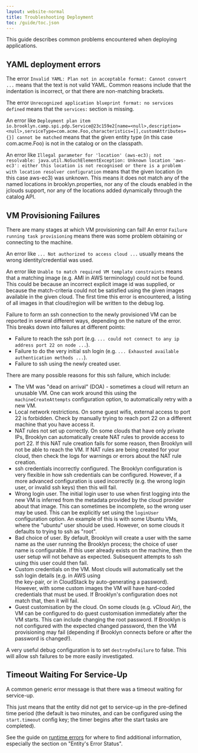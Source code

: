 ```yaml
---
layout: website-normal
title: Troubleshooting Deployment
toc: /guide/toc.json
---
```


This guide describes common problems encountered when deploying applications.


## YAML deployment errors

The error `Invalid YAML: Plan not in acceptable format: Cannot convert ...` means that the text is not 
valid YAML. Common reasons include that the indentation is incorrect, or that there are non-matching
brackets.

The error `Unrecognized application blueprint format: no services defined` means that the `services:`
section is missing.

An error like `Deployment plan item io.brooklyn.camp.spi.pdp.Service@23c159e2[name=<null>,description=<null>,serviceType=com.acme.Foo,characteristics=[],customAttributes={}] cannot be matched` means that the given entity type (in this case com.acme.Foo) is not in the catalog or on the classpath.

An error like `Illegal parameter for 'location' (aws-ec3); not resolvable: java.util.NoSuchElementException: Unknown location 'aws-ec3': either this location is not recognised or there is a problem with location resolver configuration` means that the given location (in this case aws-ec3) 
was unknown. This means it does not match any of the named locations in brooklyn.properties, nor any of the
clouds enabled in the jclouds support, nor any of the locations added dynamically through the catalog API.


## VM Provisioning Failures

There are many stages at which VM provisioning can fail! An error `Failure running task provisioning` 
means there was some problem obtaining or connecting to the machine.

An error like `... Not authorized to access cloud ...` usually means the wrong identity/credential was used.

An error like `Unable to match required VM template constraints` means that a matching image (e.g. AMI in AWS terminology) could not be found. This 
could be because an incorrect explicit image id was supplied, or because the match-criteria could not
be satisfied using the given images available in the given cloud. The first time this error is 
encountered, a listing of all images in that cloud/region will be written to the debug log.

Failure to form an ssh connection to the newly provisioned VM can be reported in several different ways, 
depending on the nature of the error. This breaks down into failures at different points:

* Failure to reach the ssh port (e.g. `... could not connect to any ip address port 22 on node ...`).
* Failure to do the very initial ssh login (e.g. `... Exhausted available authentication methods ...`).
* Failure to ssh using the newly created user.

There are many possible reasons for this ssh failure, which include:

* The VM was "dead on arrival" (DOA) - sometimes a cloud will return an unusable VM. One can work around
  this using the `machineCreateAttempts` configuration option, to automatically retry with a new VM.
* Local network restrictions. On some guest wifis, external access to port 22 is forbidden.
  Check by manually trying to reach port 22 on a different machine that you have access it.
* NAT rules not set up correctly. On some clouds that have only private IPs, Brooklyn can automatically
  create NAT rules to provide access to port 22. If this NAT rule creation fails for some reason,
  then Brooklyn will not be able to reach the VM. If NAT rules are being created for your cloud, then
  check the logs for warnings or errors about the NAT rule creation.
* ssh credentials incorrectly configured. The Brooklyn configuration is very flexible in how ssh
  credentials can be configured. However, if a more advanced configuration is used incorrectly (e.g. 
  the wrong login user, or invalid ssh keys) then this will fail.
* Wrong login user. The initial login user to use when first logging into the new VM is inferred from 
  the metadata provided by the cloud provider about that image. This can sometimes be incomplete, so
  the wrong user may be used. This can be explicitly set using the `loginUser` configuration option.
  An example of this is with some Ubuntu VMs, where the "ubuntu" user should be used. However, on some clouds
  it defaults to trying to ssh as "root".
* Bad choice of user. By default, Brooklyn will create a user with the same name as the user running the
  Brooklyn process; the choice of user name is configurable. If this user already exists on the machine, 
  then the user setup will not behave as expected. Subsequent attempts to ssh using this user could then fail.
* Custom credentials on the VM. Most clouds will automatically set the ssh login details (e.g. in AWS using  
  the key-pair, or in CloudStack by auto-generating a password). However, with some custom images the VM
  will have hard-coded credentials that must be used. If Brooklyn's configuration does not match that,
  then it will fail.
* Guest customisation by the cloud. On some clouds (e.g. vCloud Air), the VM can be configured to do
  guest customisation immediately after the VM starts. This can include changing the root password.
  If Brooklyn is not configured with the expected changed password, then the VM provisioning may fail
  (depending if Brooklyn connects before or after the password is changed!).
 
A very useful debug configuration is to set `destroyOnFailure` to false. This will allow ssh failures to
be more easily investigated.


## Timeout Waiting For Service-Up

A common generic error message is that there was a timeout waiting for service-up.

This just means that the entity did not get to service-up in the pre-defined time period (the default is 
two minutes, and can be configured using the `start.timeout` config key; the timer begins after the 
start tasks are completed).

See the guide on [runtime errors](troubleshooting-runtime-errors.html) for where to find additional information, especially the section on
"Entity's Error Status".
